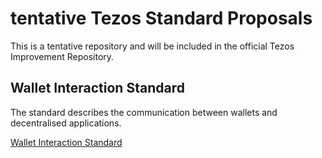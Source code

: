 # tentative Tezos Standard Proposals

This is a tentative repository and will be included in the official Tezos Improvement Repository.

## Wallet Interaction Standard

The standard describes the communication between wallets and decentralised applications.

[Wallet Interaction Standard](/proposals/wallet-interaction.md)
